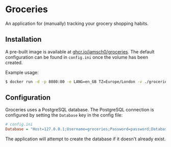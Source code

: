 # Groceries
An application for (manually) tracking your grocery shopping habits.

## Installation
A pre-built image is available at [ghcr.io/jamsch0/groceries](https://ghcr.io/jamsch0/groceries).
The default configuration can be found in `config.ini` once the volume has been created.

Example usage:
```bash
$ docker run -d -p 8080:80 -e LANG=en_GB TZ=Europe/London -v ./groceries:/config ghcr.io/jamsch0/groceries
```

## Configuration
Groceries uses a PostgreSQL database. The PostgreSQL connection is configured by setting the `Database` key in the config file:

```ini
# config.ini
Database = "Host=127.0.0.1;Username=groceries;Password=password;Database=groceries"
```

The application will attempt to create the database if it doesn't already exist.
